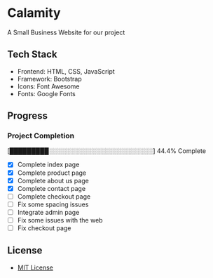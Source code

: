 # Calamity

A Small Business Website for our project

## Tech Stack

* Frontend: HTML, CSS, JavaScript
* Framework: Bootstrap
* Icons: Font Awesome
* Fonts: Google Fonts

## Progress

### Project Completion
[█████████░░░░░░░░░░░░░░░░░░░░░░░░] 44.4% Complete

- [x] Complete index page
- [x] Complete product page
- [x] Complete about us page
- [x] Complete contact page
- [ ] Complete checkout page
- [ ] Fix some spacing issues
- [ ] Integrate admin page
- [ ] Fix some issues with the web
- [ ] Fix checkout page

## License

* [MIT License](LICENSE)
